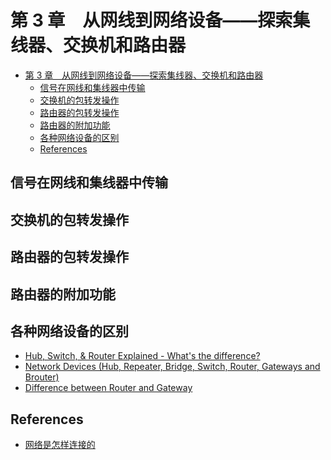 # 第 3 章　从网线到网络设备——探索集线器、交换机和路由器


<!-- TOC -->

- [第 3 章　从网线到网络设备——探索集线器、交换机和路由器](#第-3-章　从网线到网络设备探索集线器交换机和路由器)
    - [信号在网线和集线器中传输](#信号在网线和集线器中传输)
    - [交换机的包转发操作](#交换机的包转发操作)
    - [路由器的包转发操作](#路由器的包转发操作)
    - [路由器的附加功能](#路由器的附加功能)
    - [各种网络设备的区别](#各种网络设备的区别)
    - [References](#references)

<!-- /TOC -->


## 信号在网线和集线器中传输


## 交换机的包转发操作


## 路由器的包转发操作


## 路由器的附加功能


## 各种网络设备的区别
* [Hub, Switch, & Router Explained - What's the difference?](https://www.youtube.com/watch?v=1z0ULvg_pW8)
* [Network Devices (Hub, Repeater, Bridge, Switch, Router, Gateways and Brouter)](https://www.geeksforgeeks.org/network-devices-hub-repeater-bridge-switch-router-gateways/)
* [Difference between Router and Gateway](https://www.geeksforgeeks.org/difference-between-router-and-gateway/)


## References
* [网络是怎样连接的](https://book.douban.com/subject/26941639/)